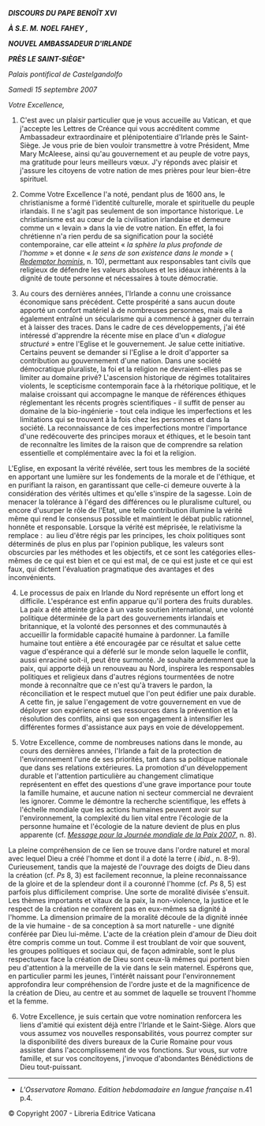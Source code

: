***DISCOURS DU PAPE BENOÎT XVI***

***À S.E. M.*** ***NOEL FAHEY*** ***,***

***NOUVEL AMBASSADEUR D'IRLANDE***

***PRÈS LE SAINT-SIÈGE****

*Palais pontifical de Castelgandolfo*

*Samedi* *15 septembre 2007*

*Votre Excellence,*

1. C'est avec un plaisir particulier que je vous accueille au Vatican, et que j'accepte les Lettres de Créance qui vous accréditent comme Ambassadeur extraordinaire et plénipotentiaire d'Irlande près le Saint-Siège. Je vous prie de bien vouloir transmettre à votre Président, Mme Mary McAleese, ainsi qu'au gouvernement et au peuple de votre pays, ma gratitude pour leurs meilleurs vœux. J'y réponds avec plaisir et j'assure les citoyens de votre nation de mes prières pour leur bien-être spirituel.

2. Comme Votre Excellence l'a noté, pendant plus de 1600 ans, le christianisme a formé l'identité culturelle, morale et spirituelle du peuple irlandais. Il ne s'agit pas seulement de son importance historique. Le christianisme est au cœur de la civilisation irlandaise et demeure comme un « levain » dans la vie de votre nation. En effet, la foi chrétienne n'a rien perdu de sa signification pour la société contemporaine, car elle atteint « *la sphère la plus profonde de l'homme* » et donne « *le sens de son existence dans le monde* » ( *[Redemptor hominis](http://www.vatican.va/edocs/FRA0077/_INDEX.HTM)*, n. 10), permettant aux responsables tant civils que religieux de défendre les valeurs absolues et les idéaux inhérents à la dignité de toute personne et nécessaires à toute démocratie.

3. Au cours des dernières années, l'Irlande a connu une croissance économique sans précédent. Cette prospérité a sans aucun doute apporté un confort matériel à de nombreuses personnes, mais elle a également entraîné un sécularisme qui a commencé à gagner du terrain et à laisser des traces. Dans le cadre de ces développements, j'ai été intéressé d'apprendre la récente mise en place d'un « *dialogue structuré* » entre l'Eglise et le gouvernement. Je salue cette initiative. Certains peuvent se demander si l'Eglise a le droit d'apporter sa contribution au gouvernement d'une nation. Dans une société démocratique pluraliste, la foi et la religion ne devraient-elles pas se limiter au domaine privé? L'ascension historique de régimes totalitaires violents, le scepticisme contemporain face à la rhétorique politique, et le malaise croissant qui accompagne le manque de références éthiques réglementant les récents progrès scientifiques - il suffit de penser au domaine de la bio-ingénierie - tout cela indique les imperfections et les limitations qui se trouvent à la fois chez les personnes et dans la société. La reconnaissance de ces imperfections montre l'importance d'une redécouverte des principes moraux et éthiques, et le besoin tant de reconnaître les limites de la raison que de comprendre sa relation essentielle et complémentaire avec la foi et la religion.

L'Eglise, en exposant la vérité révélée, sert tous les membres de la société en apportant une lumière sur les fondements de la morale et de l'éthique, et en purifiant la raison, en garantissant que celle-ci demeure ouverte à la considération des vérités ultimes et qu'elle s'inspire de la sagesse. Loin de menacer la tolérance à l'égard des différences ou le pluralisme culturel, ou encore d'usurper le rôle de l'Etat, une telle contribution illumine la vérité même qui rend le consensus possible et maintient le débat public rationnel, honnête et responsable. Lorsque la vérité est méprisée, le relativisme la remplace :  au lieu d'être régis par les principes, les choix politiques sont déterminés de plus en plus par l'opinion publique, les valeurs sont obscurcies par les méthodes et les objectifs, et ce sont les catégories elles-mêmes de ce qui est bien et ce qui est mal, de ce qui est juste et ce qui est faux, qui dictent l'évaluation pragmatique des avantages et des inconvénients.

4. Le processus de paix en Irlande du Nord représente un effort long et difficile. L'espérance est enfin apparue qu'il portera des fruits durables. La paix a été atteinte grâce à un vaste soutien international, une volonté politique déterminée de la part des gouvernements irlandais et britannique, et la volonté des personnes et des communautés à accueillir la formidable capacité humaine à pardonner. La famille humaine tout entière a été encouragée par ce résultat et salue cette vague d'espérance qui a déferlé sur le monde selon laquelle le conflit, aussi enraciné soit-il, peut être surmonté. Je souhaite ardemment que la paix, qui apporte déjà un renouveau au Nord, inspirera les responsables politiques et religieux dans d'autres régions tourmentées de notre monde à reconnaître que ce n'est qu'à travers le pardon, la réconciliation et le respect mutuel que l'on peut édifier une paix durable. A cette fin, je salue l'engagement de votre gouvernement en vue de déployer son expérience et ses ressources dans la prévention et la résolution des conflits, ainsi que son engagement à intensifier les différentes formes d'assistance aux pays en voie de développement.

5. Votre Excellence, comme de nombreuses nations dans le monde, au cours des dernières années, l'Irlande a fait de la protection de l'environnement l'une de ses priorités, tant dans sa politique nationale que dans ses relations extérieures. La promotion d'un développement durable et l'attention particulière au changement climatique représentent en effet des questions d'une grave importance pour toute la famille humaine, et aucune nation ni secteur commercial ne devraient les ignorer. Comme le démontre la recherche scientifique, les effets à l'échelle mondiale que les actions humaines peuvent avoir sur l'environnement, la complexité du lien vital entre l'écologie de la personne humaine et l'écologie de la nature devient de plus en plus apparente (cf. *[Message pour la Journée mondiale de la Paix 2007](/content/benedict-xvi/fr/messages/peace/documents/hf_ben-xvi_mes_20061208_xl-world-day-peace.html)*, n. 8).

La pleine compréhension de ce lien se trouve dans l'ordre naturel et moral avec lequel Dieu a créé l'homme et dont il a doté la terre ( *ibid*., n. 8-9). Curieusement, tandis que la majesté de l'ouvrage des doigts de Dieu dans la création (cf. *Ps* 8, 3) est facilement reconnue, la pleine reconnaissance de la gloire et de la splendeur dont il a couronné l'homme (cf. *Ps* 8, 5) est parfois plus difficilement comprise. Une sorte de moralité divisée s'ensuit. Les thèmes importants et vitaux de la paix, la non-violence, la justice et le respect de la création ne confèrent pas en eux-mêmes sa dignité à l'homme. La dimension primaire de la moralité découle de la dignité innée de la vie humaine - de sa conception à sa mort naturelle - une dignité conférée par Dieu lui-même. L'acte de la création plein d'amour de Dieu doit être compris comme un tout. Comme il est troublant de voir que souvent, les groupes politiques et sociaux qui, de façon admirable, sont le plus respectueux face la création de Dieu sont ceux-là mêmes qui portent bien peu d'attention à la merveille de la vie dans le sein maternel. Espérons que, en particulier parmi les jeunes, l'intérêt naissant pour l'environnement approfondira leur compréhension de l'ordre juste et de la magnificence de la création de Dieu, au centre et au sommet de laquelle se trouvent l'homme et la femme.

6. Votre Excellence, je suis certain que votre nomination renforcera les liens d'amitié qui existent déjà entre l'Irlande et le Saint-Siège. Alors que vous assumez vos nouvelles responsabilités, vous pourrez compter sur la disponibilité des divers bureaux de la Curie Romaine pour vous assister dans l'accomplissement de vos fonctions. Sur vous, sur votre famille, et sur vos concitoyens, j'invoque d'abondantes Bénédictions de Dieu tout-puissant.

* * *

* *L'Osservatore Romano. Edition hebdomadaire en langue française* n.41 p.4.

© Copyright 2007 - Libreria Editrice Vaticana